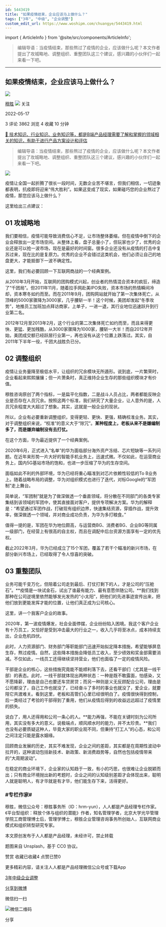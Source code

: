 ```yaml
---
id: 5443419
title: "如果疫情结束，企业应该马上做什么？"
tags: ["3年", "中级", "企业调整"]
custom_edit_url: https://www.woshipm.com/chuangye/5443419.html
---
```

import { ArticleInfo } from '@site/src/components/ArticleInfo';

<ArticleInfo
    author="穆胜"
    authorLink="https://www.woshipm.com/u/1087150"
    published="2022-05-17"
    views={3862}
    comments={3}
    collects={4}
/>

> 编辑导语：当疫情结束，那些熬过了疫情的企业，应该做什么呢？本文作者提出了攻城略地、调整组织、重整团队这三个建议，感兴趣的小伙伴们一起来看一下吧。

---

## 如果疫情结束，企业应该马上做什么？

[![](https://image.woshipm.com/wp-files/2020/06/W3NZFkFhbF3oK7UpvEyr.jpg!/both/72x72)](https://www.woshipm.com/u/1087150)

[穆胜](https://www.woshipm.com/u/1087150) ![](https://static.woshipm.com/tag/1121_1@2x.png) 关注

2022-05-17

3 评论 3862 浏览 4 收藏 10 分钟

[🔗 技术知识、行业知识、业务知识等，都是B端产品经理需要了解和掌握的领域相关的知识，有助于进行产品方案设计和评估](https://ke.qidianla.com/courses/bcpm)

> 编辑导语：当疫情结束，那些熬过了疫情的企业，应该做什么呢？本文作者提出了攻城略地、调整组织、重整团队这三个建议，感兴趣的小伙伴们一起来看一下吧。

![](https://image.woshipm.com/wp-files/2022/05/bu9lkqL2qPFJscoC7z8N.jpg)

疫情让全国一起折腾了很长一段时间，无数企业苦不堪言，但我们相信，一切迹象都表明，抗疫即将迎来“伟大胜利”。如果这变成了现实，如果碰巧您的企业熬过了疫情，那您应该马上做什么？

这里给出三点建议：

## **01** **攻城略地**

我们要相信，疫情可能导致消费信心不足，让市场整体萎缩，但在疫情中倒下的企业会释放出一定市场空间。从整体上看，盘子总量小了，但玩家也少了，优秀的企业还是可以抢一波市场，现在是最好的时间窗。很多企业还没有从疫情的打击中复苏过来，现在比的是复原力。优秀的企业不会错过这类机会，他们必须让自己的地盘更大，才能抵御下一波不确定性。

这里，我们有必要回顾一下互联网商战的一个经典案例。

从2010年3月开始，互联网的团购模式兴起，创业者的热情混合资本的疯狂，缔造了“千团局”。但2011年11月，随着拉手网赴美IPO失败，资本市场的热情瞬间冷却，资本寒冬如约而至。而在2011年9月，团购网站就开始了第一次集体死亡，从顶峰的5000家骤降为3000家，几乎腰斩一半！这个时候，美团却发起“冬季攻势”，地推员工加班加点拜访商家，上单子，一进一退，其行业地位迅速跃升到行业第二名。

2012年12月至2013年2月，这个行业的第二次集体死亡如约而至，而且来得更快、更猛、更加残酷，从3000家骤降为1000家，腰斩一大半！而自2012年开始，美团成交额已经跃居行业第一，再也没有从这个位置上跌落过。其实，自2011年下半年一役，千团大战胜负已分。

## **02** **调整组织**

疫情让业务量降至极低水平，让组织的冗余模块无所遁形。说到底，一片繁荣时，企业看起来熙熙攘攘；但一片萧条时，真正维持企业生存的那些组织模块才有价值。

穆胜咨询原创了两个指标，一是扁平化指数，二是战斗人员占比，两者都能反映企业是否存在人员冗余。按照这两个标准，我们研究了大量企业，让人意外的是，人员冗余程度大大超过了想象。其实，这就是一般企业的现状。

所以，企业有必要重新调整组织，变得更轻、更快、更强，精确校准业务。其实，对于调整组织来说，“校准”的意义大于“除冗”。**某种程度上，老板从来不是嫌编制多了，而是嫌弃编制没有去打仗。**

在这个方面，华为最近提供了一个经典案例。

2020年6月，正式进入“名单”的华为面临部分海外资产冻结、芯片短缺等一系列问题。在近年来形势一片大好的智能手机业务上，迅速式微。不仅如此，在运营商业务上，国内5G基站市场的饱和，也进一步压缩了华为的生存空间。

面临如此不利的外部环境，华为已经将重心瞄准到对芯片依赖性较低的To B业务上。随着战略布局的调整，华为对组织模式也进行了迭代，对标Google的“军团制”走上舞台。

简单说，“军团制”就是为了做深做透一个垂直领域，将分散在不同部门的各类专家集结到该领域的军团中，使其直接面对客户，提供专项解决方案。华为的解释是：“希望通过军团作战，打破现有组织边界，快速集结资源，穿插作战，提升效率，做深做透一个领域，并对商业成功负责，为华为多打粮食。”

值得一提的是，军团在华为地位颇高，与运营商BG、消费者BG、企业BG等同属一级部门，在经营上有很高的自主权，而且在调配中后台资源方面享有一定的优先权。

截止2022年3月，华为已经成立了15个军团，覆盖了若干个瞄准的新兴市场，在部分新兴市场上，已经取得了令人惊喜的突破。

## **03** **重整团队**

业务可能千变万化，但陪着公司走到最后、打仗打剩下的人，才是公司的“压舱石”。**疫情是一块试金石，试出了谁最有能力、最有意愿伴随公司。**我们找到那种在公司逆境里依然能够发光发热的“小太阳”，把他们的先进事迹宣传出来，把他们放到更能发挥才能的位置，让他们真正成为公司核心。

这里，讲一个我客户企业的故事。

2020年，第一波疫情爆发，社会全面停摆，企业纷纷陷入困境。我这个客户企业有十万员工，又恰好是受到冲击最大的行业之一，收入几乎将至冰点，成本持续支出，企业危机四伏。

此时，人力资源部门、财务部门等职能部门迅速开始拟定降本措施，希望能够屏息生存，熬过疫情。自然，这些降本措施会降低员工收入，至少绩效和奖金部需要消减。不仅如此，一线员工还得继续坚持营业，他们也面临了一定的疫情风险。

干部是企业的核心，这些措施究竟能不能顺利落下去，还看干部们（尤其是一线干部）的表态。此时，一线干部就体现出两种状态：一种是既不敢露面，怕感染，又不愿降薪，理由是自己也要还车贷房贷；而另一种则是义无反顾配合公司，理由是公司都没了，自己工作也就没了，已经奋斗了多时的事业也就没了，爱企业，就要陪它共渡难关。看到这里，老板和高管们心里已经很明白了。疫情很快得到控制，后一类经过了考验的干部得到了重用，他们从疫情后得到的收益远远超过了疫情里的损失。

说白了，用人还得用和公司一条心的人。**能力再强，不能在关键时刻为公司所用，其实没有多大的意义。说极端点，顺风顺水时的能力，并不太珍贵。**我们也没有必要质疑这种人，毕竟大家的职业观不同，但秉持“打工人”的心态，和公司之间注定只能是露水姻缘。

回顾商业发展的历史，其实不难发现，企业之间的差距，其实都是在周期性波动中拉开的，这种波动包括新技术、新政策、新消费趋势等，自然也包括疫情带来的“大周期波动”。

在稳定的商业环境下，企业家的认知趋于一致，有小的巧思，也很难让企业脱颖而出；只有商业环境抛出新的考题时，企业之间的认知级别差距才会体现出来，聪明人就是聪明人，有才华就是有才华，他们能生存下来，活得更好。

### #专栏作家#

穆胜，微信公众号：穆胜事务所（ID：hrm-yun），人人都是产品经理专栏作家。《平台型组织：释放个体与组织的潜能》作者，知名管理学者，北京大学光华管理学院工商管理博士后，管理学博士，穆胜企业管理咨询事务所创始人，互联网商业模式和组织转型研究专家。

本文原创发布于人人都是产品经理，未经许可，禁止转载

题图来自 Unsplash，基于 CC0 协议。

赞赏 收藏已收藏4 点赞已赞0

更多精彩内容，请关注人人都是产品经理微信公众号或下载App

[3年](https://www.woshipm.com/tag/3%e5%b9%b4)[中级](https://www.woshipm.com/tag/%e4%b8%ad%e7%ba%a7)[企业调整](https://www.woshipm.com/tag/%e4%bc%81%e4%b8%9a%e8%b0%83%e6%95%b4)

[分享到微博](https://service.weibo.com/share/share.php?appkey=2775287854&title=如果疫情结束，企业应该马上做什么？&url=https://www.woshipm.com/chuangye/5443419.html&pic=https://image.woshipm.com/wp-files/2022/05/bu9lkqL2qPFJscoC7z8N.jpg)

微信扫一扫

![微信二维码](https://api.pwmqr.com/qrcode/create/?url=https://www.woshipm.com/chuangye/5443419.html)

分享